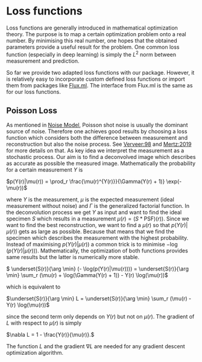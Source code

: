 # Loss functions
Loss functions are generally introduced in mathematical optimization theory.
The purpose is to map a certain optimization problem onto a real number.
By minimising this real number, one hopes that the obtained parameters provide
a useful result for the problem. 
One common loss function (especially in deep learning) is simply the $L^2$ norm between measurement and prediction.


So far we provide two adapted loss functions with our package. However, it is relatively easy to incorporate
custom defined loss functions or import them from packages like [Flux.ml](https://fluxml.ai/Flux.jl/stable/models/losses/).
The interface from Flux.ml is the same as for our loss functions.


## Poisson Loss
As mentioned in [Noise Model](@ref), Poisson shot noise is usually the dominant source of noise.
Therefore one achieves good results by choosing a loss function which considers both the difference between measurement and reconstruction but also the noise process.
See [Verveer:98](@cite) and [Mertz:2019](@cite) for more details on that.
As key idea we interpret the measurement as a stochastic process. Our aim is to find a deconvolved image which describes as accurate as possible the measured image.
Mathematically the probability for a certain measurement $Y$ is

$p(Y(r)|\mu(r)) = \prod_r \frac{\mu(r)^{Y(r)}}{\Gamma(Y(r) + 1)} \exp(- \mu(r))$

where $Y$ is the measurement, $\mu$ is the expected measurement (ideal measurement without noise) and $\Gamma$ is the generalized factorial function.
In the deconvolution process we get $Y$ as input and want to find the ideal specimen $S$ which results in a measurement $\mu(r) = (S * \text{PSF})(r))$.
Since we want to find the best reconstruction, we want to find a $\mu(r)$ so that $p(Y(r) | \mu(r))$ gets as large as possible. Because that means
that we find the specimen which describes the measurement with the highest probability.
Instead of maximising $p(Y(r) | \mu(r))$ a common trick is to minimise $- \log(p(Y(r)|\mu(r)))$. 
Mathematically, the optimization of both functions provides same results but the latter is numerically more stable.

$ \underset{S(r)}{\arg \min} (- \log(p(Y(r)|\mu(r)))) = \underset{S(r)}{\arg \min} \sum_r (\mu(r) + \log(\Gamma(Y(r) + 1)) - Y(r) \log(\mu(r))$ 

which is equivalent to

$\underset{S(r)}{\arg \min} L = \underset{S(r)}{\arg \min} \sum_r (\mu(r)  - Y(r) \log(\mu(r))$

since the second term only depends on $Y(r)$ but not on $\mu(r)$.
The gradient of $L$ with respect to $\mu(r)$ is simply

$\nabla L = 1 - \frac{Y(r)}{\mu(r)}.$

The function $L$ and the gradient $\nabla L$ are needed for any gradient descent optimization algorithm.

